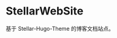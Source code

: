 # StellarWebSite
基于 Stellar-Hugo-Theme 的博客文档站点。


<!-- Security scan triggered at 2025-09-02 14:24:57 -->